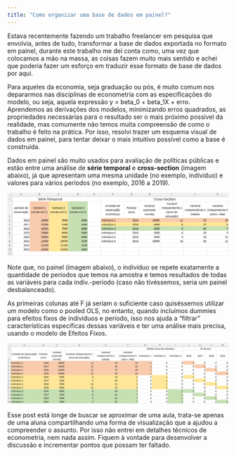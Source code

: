 ```yaml
---
title: "Como organizar uma base de dados em painel?"
---
```


Estava recentemente fazendo um trabalho freelancer em pesquisa que envolvia, antes de tudo, transformar a base de dados exportada no formato em painel, durante este trabalho me dei conta como, uma vez que colocamos a mão na massa, as coisas fazem muito mais sentido e achei que poderia fazer um esforço em traduzir esse formato de base de dados por aqui.

Para aqueles da economia, seja graduação ou pós, é muito comum nos depararmos nas disciplinas de econometria com as especificações do modelo, ou seja, aquela expressão y = beta_0 + beta_1X + erro. Aprendemos as derivações dos modelos, minimizando erros quadrados, as propriedades necessárias para o resultado ser o mais próximo possível da realidade, mas comumente não temos muita compreensão de como o trabalho é feito na prática. Por isso, resolvi trazer um esquema visual de dados em painel, para tentar deixar o mais intuitivo possível como a base é construída.

Dados em painel são muito usados para avaliação de políticas públicas e estão entre uma análise de **série temporal** e **cross-section** (imagem abaixo), já que apresentam uma mesma unidade (no exemplo, indivíduo) e valores para vários períodos (no exemplo, 2016 a 2019). 

![print](/assets/print-st-cs.png)

Note que, no painel (imagem abaixo), o indivíduo se repete exatamente a quantidade de períodos que temos na amostra e temos resultados de todas as variáveis para cada indiv.-período (caso não tivéssemos, seria um painel desbalanceado).

As primeiras colunas até F já seriam o suficiente caso quiséssemos utilizar um modelo como o pooled OLS, no entanto, quando incluímos dummies para efeitos fixos de indivíduos e período, isso nos ajuda a “filtrar” características específicas dessas variáveis e ter uma análise mais precisa, usando o modelo de Efeitos Fixos.

![print](/assets/print-painel.png)

Esse post está longe de buscar se aproximar de uma aula, trata-se apenas de uma aluna compartilhando uma forma de visualização que a ajudou a compreender o assunto. Por isso não entrei em detalhes técnicos de econometria, nem nada assim. Fiquem à vontade para desenvolver a discussão e incrementar pontos que possam ter faltado.
